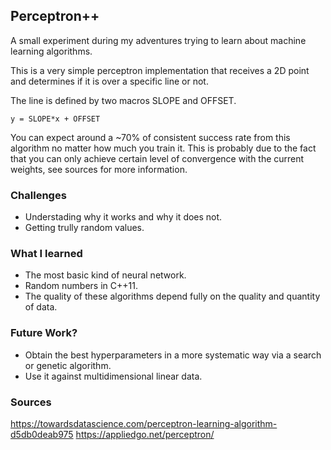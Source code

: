 ## Perceptron++

A small experiment during my adventures trying to learn about machine learning
algorithms. 

This is a very simple perceptron implementation that receives a 2D point and 
determines if it is over a specific line or not.

The line is defined by two macros SLOPE and OFFSET. 

`y = SLOPE*x + OFFSET`

You can expect around a ~70% of consistent success rate from this algorithm 
no matter how much you train it. This is probably due to the fact that you 
can only achieve certain level of convergence with the current weights, see
sources for more information. 


### Challenges
- Understading why it works and why it does not. 
- Getting trully random values. 

### What I learned
- The most basic kind of neural network. 
- Random numbers in C++11.
- The quality of these algorithms depend fully on the quality and quantity of data.

### Future Work?
- Obtain the best hyperparameters in a more systematic way via a search or genetic algorithm. 
- Use it against multidimensional linear data. 

### Sources
https://towardsdatascience.com/perceptron-learning-algorithm-d5db0deab975
https://appliedgo.net/perceptron/

